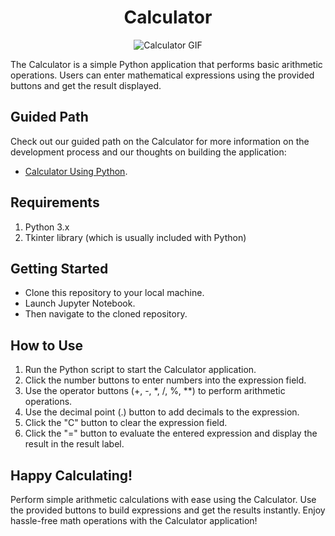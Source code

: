 <div align="center">
  <h1>Calculator</h1>
  <img src="https://github.com/CodeStudio-Content/Python-Project-Video/blob/main/basic%20calculator.gif?raw=true" alt ="Calculator GIF">
</div>

The Calculator is a simple Python application that performs basic arithmetic operations. Users can enter mathematical expressions using the provided buttons and get the result displayed.

## Guided Path

Check out our guided path on the Calculator for more information on the development process and our thoughts on building the application:

* [Calculator Using Python](https://www.codingninjas.com/studio/guided-paths/python-projects/content/577063/offering/8951966).

## Requirements

1. Python 3.x
2. Tkinter library (which is usually included with Python)

## Getting Started

* Clone this repository to your local machine.
* Launch Jupyter Notebook.
* Then navigate to the cloned repository.

## How to Use

1. Run the Python script to start the Calculator application.
2. Click the number buttons to enter numbers into the expression field.
3. Use the operator buttons (+, -, *, /, %, **) to perform arithmetic operations.
4. Use the decimal point (.) button to add decimals to the expression.
5. Click the "C" button to clear the expression field.
6. Click the "=" button to evaluate the entered expression and display the result in the result label.

## Happy Calculating!

Perform simple arithmetic calculations with ease using the Calculator. Use the provided buttons to build expressions and get the results instantly. Enjoy hassle-free math operations with the Calculator application!


